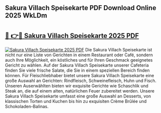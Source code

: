 ## Sakura Villach Speisekarte PDF Download Online 2025 WkLDm

# <h2><a href="http://gc61li2.nevu.top/?p=Sakura+Villach+Speisekarte">🔗 👉🔴 Sakura Villach Speisekarte 2025 PDF</a></h2>

[![Sakura Villach Speisekarte 2025 PDF](https://i.imgur.com/dBaPXMq.png)](http://gc61li2.nevu.top/?p=Sakura+Villach+Speisekarte)
Die Sakura Villach Speisekarte ist nicht nur eine Liste von Gerichten in einem Restaurant oder Café, sondern auch Ihre Möglichkeit, ein köstliches und für Ihren Geschmack geeignetes Gericht zu wählen. Auf der Sakura Villach Speisekarte unserer Cafeteria finden Sie viele frische Salate, die Sie in einem speziellen Bereich finden können. Für Fleischliebhaber bietet unsere Sakura Villach Speisekarte eine große Auswahl an Gerichten: Rindfleisch, Schweinefleisch, Huhn und Fisch. Unseren Auserwählten bieten wir exquisite Gerichte wie Schaschlik und Steak an, die auf einem alten, natürlichen Feuer zubereitet werden. Unsere Sakura Villach Speisekarte umfasst eine große Auswahl an Desserts, von klassischen Torten und Kuchen bis hin zu exquisiten Crème Brûlée und Schokoladen-Balinas.
